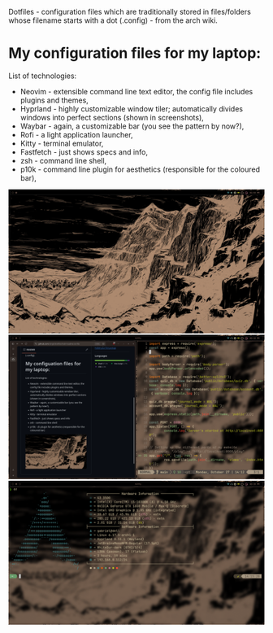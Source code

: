 Dotfiles - configuration files which are traditionally stored in files/folders whose filename starts with a dot (.config) - from the arch wiki.

# My configuration files for my laptop:

List of technologies:
- Neovim - extensible command line text editor, the config file includes plugins and themes,
- Hyprland - highly customizable window tiler; automatically divides windows into perfect sections (shown in screenshots),
- Waybar - again, a customizable bar (you see the pattern by now?),
- Rofi - a light application launcher,
- Kitty - terminal emulator,
- Fastfetch - just shows specs and info,
- zsh - command line shell,
- p10k - command line plugin for aesthetics (responsible for the coloured bar),

![example1](https://github.com/c6rg0/Dotfiles/blob/main/Pictures/example1.png)
![example1](https://github.com/c6rg0/Dotfiles/blob/main/Pictures/example2.png)
![example1](https://github.com/c6rg0/Dotfiles/blob/main/Pictures/example3.png)

